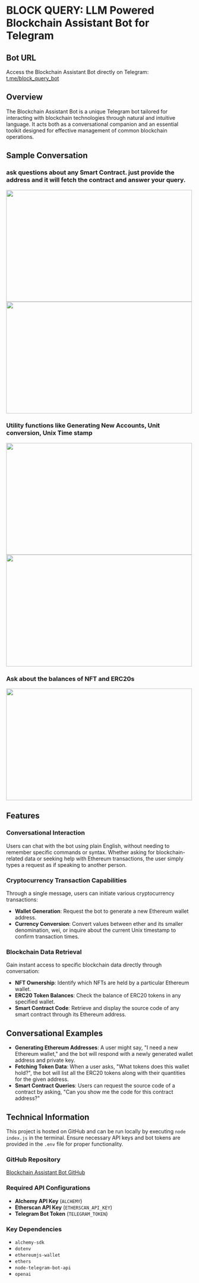 # BLOCK QUERY: LLM Powered Blockchain Assistant Bot for Telegram

## Bot URL
Access the Blockchain Assistant Bot directly on Telegram: [t.me/block_query_bot](https://t.me/block_query_bot)

## Overview
The Blockchain Assistant Bot is a unique Telegram bot tailored for interacting with blockchain technologies through natural and intuitive language. It acts both as a conversational companion and an essential toolkit designed for effective management of common blockchain operations. 

## Sample Conversation
### ask questions about any Smart Contract. just provide the address and it will fetch the contract and answer your query.
<img src="https://github.com/srv-smn/MAHa-Mini-Hackathon-2024/assets/47235134/7cc2927b-91f6-49f1-92e7-c62699005b66" width="500" height="300">

<img src="https://github.com/srv-smn/MAHa-Mini-Hackathon-2024/assets/47235134/c3ada771-1c6b-46a7-8f29-73155aeaa592" width="500" height="300">


### Utility functions like Generating New Accounts, Unit conversion, Unix Time stamp
<img src="https://github.com/srv-smn/MAHa-Mini-Hackathon-2024/assets/47235134/a9882e05-6544-46d7-8230-0a7f9c622e4b" width="500" height="300">

<img src="https://github.com/srv-smn/MAHa-Mini-Hackathon-2024/assets/47235134/206de0f5-76a5-41f9-8fdc-cfceb7cb32be" width="500" height="300">


### Ask about the balances of NFT and ERC20s
<img src="https://github.com/srv-smn/MAHa-Mini-Hackathon-2024/assets/47235134/0af88c11-1e8e-460f-9697-8f5be53cf1dc" width="500" height="300">


## Features

### Conversational Interaction
Users can chat with the bot using plain English, without needing to remember specific commands or syntax. Whether asking for blockchain-related data or seeking help with Ethereum transactions, the user simply types a request as if speaking to another person.

### Cryptocurrency Transaction Capabilities
Through a single message, users can initiate various cryptocurrency transactions:
- **Wallet Generation**: Request the bot to generate a new Ethereum wallet address.
- **Currency Conversion**: Convert values between ether and its smaller denomination, wei, or inquire about the current Unix timestamp to confirm transaction times.

### Blockchain Data Retrieval
Gain instant access to specific blockchain data directly through conversation:
- **NFT Ownership**: Identify which NFTs are held by a particular Ethereum wallet.
- **ERC20 Token Balances**: Check the balance of ERC20 tokens in any specified wallet.
- **Smart Contract Code**: Retrieve and display the source code of any smart contract through its Ethereum address.


## Conversational Examples
- **Generating Ethereum Addresses**: A user might say, "I need a new Ethereum wallet," and the bot will respond with a newly generated wallet address and private key.
- **Fetching Token Data**: When a user asks, "What tokens does this wallet hold?", the bot will list all the ERC20 tokens along with their quantities for the given address.
- **Smart Contract Queries**: Users can request the source code of a contract by asking, "Can you show me the code for this contract address?"



## Technical Information
This project is hosted on GitHub and can be run locally by executing `node index.js` in the terminal. Ensure necessary API keys and bot tokens are provided in the `.env` file for proper functionality.

### GitHub Repository
[Blockchain Assistant Bot GitHub](https://github.com/srv-smn/MAHa-Mini-Hackathon-2024)

### Required API Configurations
- **Alchemy API Key** (`ALCHEMY`)
- **Etherscan API Key** (`ETHERSCAN_API_KEY`)
- **Telegram Bot Token** (`TELEGRAM_TOKEN`)

### Key Dependencies
- `alchemy-sdk`
- `dotenv`
- `ethereumjs-wallet`
- `ethers`
- `node-telegram-bot-api`
- `openai`

